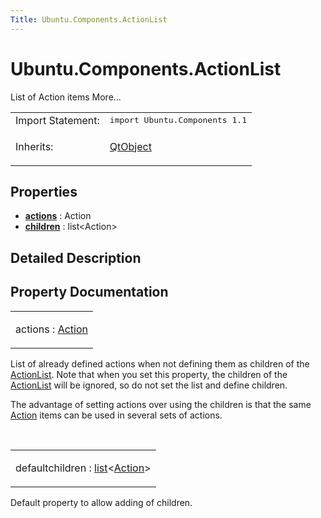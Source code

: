 ```yaml
---
Title: Ubuntu.Components.ActionList
---
```


# Ubuntu.Components.ActionList

<span class="subtitle"></span>
<!-- $$$ActionList-brief -->
<p>List of Action items More...</p>
<!-- @@@ActionList -->
<table class="alignedsummary">
<tr><td class="memItemLeft rightAlign topAlign"> Import Statement:</td><td class="memItemRight bottomAlign"> </b><tt>import Ubuntu.Components 1.1</tt></td></tr><tr><td class="memItemLeft rightAlign topAlign"> Inherits:</td><td class="memItemRight bottomAlign"> <p><a href="QtQml.QtObject.md">QtObject</a></p>
</td></tr></table><ul>
</ul>
<h2>Properties</h2>
<ul>
<li class="fn"><b><b><a href="#actions-prop">actions</a></b></b> : Action</li>
<li class="fn"><b><b><a href="#children-prop">children</a></b></b> : list&lt;Action&gt;</li>
</ul>
<!-- $$$ActionList-description -->
<h2>Detailed Description</h2>
<!-- @@@ActionList -->
<h2>Property Documentation</h2>
<!-- $$$actions -->
<table class="qmlname"><tr valign="top"><td class="tblQmlPropNode"><p><span class="name">actions</span> : <span class="type"><a href="Ubuntu.Components.Action.md">Action</a></span></p></td></tr></table><p>List of already defined actions when not defining them as children of the <a href="index.html">ActionList</a>. Note that when you set this property, the children of the <a href="index.html">ActionList</a> will be ignored, so do not set the list and define children.</p>
<p>The advantage of setting actions over using the children is that the same <a href="Ubuntu.Components.Action.md">Action</a> items can be used in several sets of actions.</p>
<!-- @@@actions -->
<br/>
<!-- $$$children -->
<table class="qmlname"><tr valign="top"><td class="tblQmlPropNode"><p><span class="qmldefault">default</span><span class="name">children</span> : <span class="type"><a href="http://qt-project.org/doc/qt-5.3/qml-list.html">list</a></span>&lt;<span class="type"><a href="Ubuntu.Components.Action.md">Action</a></span>&gt;</p></td></tr></table><p>Default property to allow adding of children.</p>
<!-- @@@children -->
<br/>

